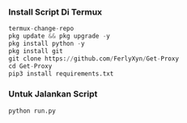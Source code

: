 ### Install Script Di Termux
```python
termux-change-repo
pkg update && pkg upgrade -y
pkg install python -y
pkg install git
git clone https://github.com/FerlyXyn/Get-Proxy
cd Get-Proxy
pip3 install requirements.txt
```
### Untuk Jalankan Script
```python
python run.py
```
